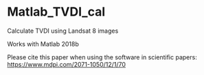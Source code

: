 # Matlab_TVDI_cal

Calculate TVDI using Landsat 8 images

Works with Matlab 2018b

Please cite this paper when using the software in scientific papers:
https://www.mdpi.com/2071-1050/12/1/70
